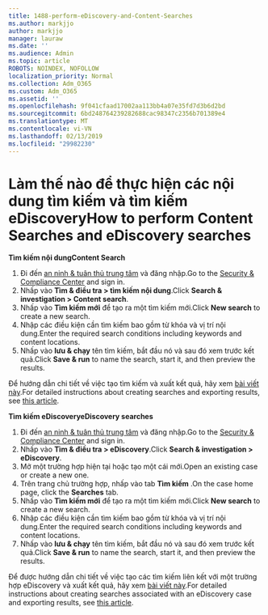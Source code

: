 ```yaml
---
title: 1488-perform-eDiscovery-and-Content-Searches
ms.author: markjjo
author: markjjo
manager: lauraw
ms.date: ''
ms.audience: Admin
ms.topic: article
ROBOTS: NOINDEX, NOFOLLOW
localization_priority: Normal
ms.collection: Adm_O365
ms.custom: Adm_O365
ms.assetid: ''
ms.openlocfilehash: 9f041cfaad17002aa113bb4a07e35fd7d3b6d2bd
ms.sourcegitcommit: 6bd248764239282688cac98347c2356b701389e4
ms.translationtype: MT
ms.contentlocale: vi-VN
ms.lasthandoff: 02/13/2019
ms.locfileid: "29982230"
---
```

# <a name="how-to-perform-content-searches-and-ediscovery-searches"></a><span data-ttu-id="c15e8-102">Làm thế nào để thực hiện các nội dung tìm kiếm và tìm kiếm eDiscovery</span><span class="sxs-lookup"><span data-stu-id="c15e8-102">How to perform Content Searches and eDiscovery searches</span></span>

<span data-ttu-id="c15e8-103">**Tìm kiếm nội dung**</span><span class="sxs-lookup"><span data-stu-id="c15e8-103">**Content Search**</span></span>

1. <span data-ttu-id="c15e8-104">Đi đến [an ninh & tuân thủ trung tâm](https://protection.office.com) và đăng nhập.</span><span class="sxs-lookup"><span data-stu-id="c15e8-104">Go to the [Security & Compliance Center](https://protection.office.com) and sign in.</span></span>
2. <span data-ttu-id="c15e8-105">Nhấp vào **Tìm & điều tra > tìm kiếm nội dung**.</span><span class="sxs-lookup"><span data-stu-id="c15e8-105">Click **Search & investigation > Content search**.</span></span>
3. <span data-ttu-id="c15e8-106">Nhấp vào **Tìm kiếm mới** để tạo ra một tìm kiếm mới.</span><span class="sxs-lookup"><span data-stu-id="c15e8-106">Click **New search** to create a new search.</span></span>
4. <span data-ttu-id="c15e8-107">Nhập các điều kiện cần tìm kiếm bao gồm từ khóa và vị trí nội dung.</span><span class="sxs-lookup"><span data-stu-id="c15e8-107">Enter the required search conditions including keywords and content locations.</span></span>  
5. <span data-ttu-id="c15e8-108">Nhấp vào **lưu & chạy** tên tìm kiếm, bắt đầu nó và sau đó xem trước kết quả.</span><span class="sxs-lookup"><span data-stu-id="c15e8-108">Click **Save & run** to name the search, start it, and then preview the results.</span></span> 
 
<span data-ttu-id="c15e8-109">Để hướng dẫn chi tiết về việc tạo tìm kiếm và xuất kết quả, hãy xem [bài viết này](https://docs.microsoft.com/office365/securitycompliance/content-search).</span><span class="sxs-lookup"><span data-stu-id="c15e8-109">For detailed instructions about creating searches and exporting results, see [this article](https://docs.microsoft.com/office365/securitycompliance/content-search).</span></span>

<span data-ttu-id="c15e8-110">**Tìm kiếm eDiscovery**</span><span class="sxs-lookup"><span data-stu-id="c15e8-110">**eDiscovery searches**</span></span>

1. <span data-ttu-id="c15e8-111">Đi đến [an ninh & tuân thủ trung tâm](https://protection.office.com) và đăng nhập.</span><span class="sxs-lookup"><span data-stu-id="c15e8-111">Go to the [Security & Compliance Center](https://protection.office.com) and sign in.</span></span>
2. <span data-ttu-id="c15e8-112">Nhấp vào **Tìm & điều tra > eDiscovery**.</span><span class="sxs-lookup"><span data-stu-id="c15e8-112">Click **Search & investigation > eDiscovery**.</span></span>
3. <span data-ttu-id="c15e8-113">Mở một trường hợp hiện tại hoặc tạo một cái mới.</span><span class="sxs-lookup"><span data-stu-id="c15e8-113">Open an existing case or create a new one.</span></span>
4. <span data-ttu-id="c15e8-114">Trên trang chủ trường hợp, nhấp vào tab **Tìm kiếm** .</span><span class="sxs-lookup"><span data-stu-id="c15e8-114">On the case home page, click the **Searches** tab.</span></span>  
5. <span data-ttu-id="c15e8-115">Nhấp vào **Tìm kiếm mới** để tạo ra một tìm kiếm mới.</span><span class="sxs-lookup"><span data-stu-id="c15e8-115">Click **New search** to create a new search.</span></span>
6. <span data-ttu-id="c15e8-116">Nhập các điều kiện cần tìm kiếm bao gồm từ khóa và vị trí nội dung.</span><span class="sxs-lookup"><span data-stu-id="c15e8-116">Enter the required search conditions including keywords and content locations.</span></span>  
7. <span data-ttu-id="c15e8-117">Nhấp vào **lưu & chạy** tên tìm kiếm, bắt đầu nó và sau đó xem trước kết quả.</span><span class="sxs-lookup"><span data-stu-id="c15e8-117">Click **Save & run** to name the search, start it, and then preview the results.</span></span>

<span data-ttu-id="c15e8-118">Để được hướng dẫn chi tiết về việc tạo các tìm kiếm liên kết với một trường hợp eDiscovery và xuất kết quả, hãy xem [bài viết này](https://docs.microsoft.com/office365/securitycompliance/ediscovery-cases).</span><span class="sxs-lookup"><span data-stu-id="c15e8-118">For detailed instructions about creating searches associated with an eDiscovery case and exporting results, see [this article](https://docs.microsoft.com/office365/securitycompliance/ediscovery-cases).</span></span>